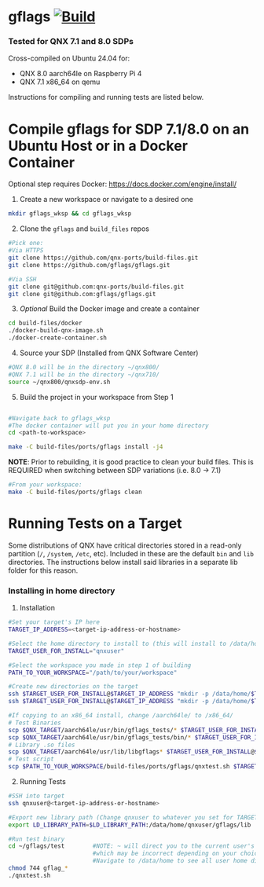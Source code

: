 # gflags [![Build](https://github.com/qnx-ports/build-files/actions/workflows/gflags.yml/badge.svg)](https://github.com/qnx-ports/build-files/actions/workflows/gflags.yml)

### Tested for QNX 7.1 and 8.0 SDPs

Cross-compiled on Ubuntu 24.04 for:

- QNX 8.0 aarch64le on Raspberry Pi 4
- QNX 7.1 x86_64 on qemu

Instructions for compiling and running tests are listed below.

# Compile gflags for SDP 7.1/8.0 on an Ubuntu Host or in a Docker Container

Optional step requires Docker: https://docs.docker.com/engine/install/

1. Create a new workspace or navigate to a desired one

```bash
mkdir gflags_wksp && cd gflags_wksp
```

2. Clone the `gflags` and `build_files` repos

```bash
#Pick one:
#Via HTTPS
git clone https://github.com/qnx-ports/build-files.git
git clone https://github.com/gflags/gflags.git

#Via SSH
git clone git@github.com:qnx-ports/build-files.git
git clone git@github.com:gflags/gflags.git
```

3. _Optional_ Build the Docker image and create a container

```bash
cd build-files/docker
./docker-build-qnx-image.sh
./docker-create-container.sh
```

4. Source your SDP (Installed from QNX Software Center)

```bash
#QNX 8.0 will be in the directory ~/qnx800/
#QNX 7.1 will be in the directory ~/qnx710/
source ~/qnx800/qnxsdp-env.sh
```

5. Build the project in your workspace from Step 1

```bash

#Navigate back to gflags_wksp
#The docker container will put you in your home directory
cd <path-to-workspace>

make -C build-files/ports/gflags install -j4

```

**NOTE**: Prior to rebuilding, it is good practice to clean your build files. This is REQUIRED when switching between SDP variations (i.e. 8.0 -> 7.1)

```bash
#From your workspace:
make -C build-files/ports/gflags clean
```

# Running Tests on a Target

Some distributions of QNX have critical directories stored in a read-only partition (`/`, `/system`, `/etc`, etc). Included in these are the default `bin` and `lib` directories. The instructions below install said libraries in a separate lib folder for this reason.

### Installing in home directory

1. Installation

```bash
#Set your target's IP here
TARGET_IP_ADDRESS=<target-ip-address-or-hostname>

#Select the home directory to install to (this will install to /data/home/qnxuser)
TARGET_USER_FOR_INSTALL="qnxuser"

#Select the workspace you made in step 1 of building
PATH_TO_YOUR_WORKSPACE="/path/to/your/workspace"

#Create new directories on the target
ssh $TARGET_USER_FOR_INSTALL@$TARGET_IP_ADDRESS "mkdir -p /data/home/$TARGET_USER_FOR_INSTALL/gflags/lib"
ssh $TARGET_USER_FOR_INSTALL@$TARGET_IP_ADDRESS "mkdir -p /data/home/$TARGET_USER_FOR_INSTALL/gflags/test"

#If copying to an x86_64 install, change /aarch64le/ to /x86_64/
# Test Binaries
scp $QNX_TARGET/aarch64le/usr/bin/gflags_tests/* $TARGET_USER_FOR_INSTALL@$TARGET_IP_ADDRESS:/data/home/$TARGET_USER_FOR_INSTALL/gflags/test
scp $QNX_TARGET/aarch64le/usr/bin/gflags_tests/bin/* $TARGET_USER_FOR_INSTALL@$TARGET_IP_ADDRESS:/data/home/$TARGET_USER_FOR_INSTALL/gflags/test
# Library .so files
scp $QNX_TARGET/aarch64le/usr/lib/libgflags* $TARGET_USER_FOR_INSTALL@$TARGET_IP_ADDRESS:/data/home/$TARGET_USER_FOR_INSTALL/gflags/lib
# Test script
scp $PATH_TO_YOUR_WORKSPACE/build-files/ports/gflags/qnxtest.sh $TARGET_USER_FOR_INSTALL@$TARGET_IP_ADDRESS:/data/home/$TARGET_USER_FOR_INSTALL/gflags/test
```

2. Running Tests

```bash
#SSH into target
ssh qnxuser@<target-ip-address-or-hostname>

#Export new library path (Change qnxuser to whatever you set for TARGET_USER_FOR_INSTALL)
export LD_LIBRARY_PATH=$LD_LIBRARY_PATH:/data/home/qnxuser/gflags/lib

#Run test binary
cd ~/gflags/test        #NOTE: ~ will direct you to the current user's home directory,
                        #which may be incorrect depending on your choices above.
                        #Navigate to /data/home to see all user home directories
chmod 744 gflag_*
./qnxtest.sh
```
